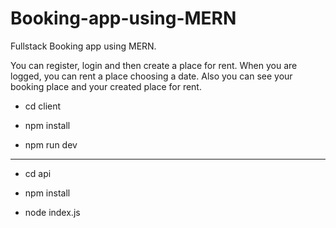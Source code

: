 # Booking-app-using-MERN
Fullstack Booking app using MERN.

You can register, login and then create a place for rent. When you are logged, you can rent a place choosing a date. Also you can see your booking place and your created place for rent.

* cd client

* npm install

* npm run dev

*************************************************

* cd api

* npm install

* node index.js

